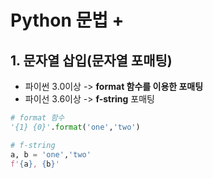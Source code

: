 # Python 문법 +

## 1. 문자열 삽입(문자열 포매팅)

* 파이썬 3.0이상 -> **format 함수를 이용한 포매팅**
* 파이선 3.6이상 -> **f-string** 포매팅

```python
# format 함수
'{1} {0}'.format('one','two')

# f-string
a, b = 'one','two'
f'{a}, {b}'
```





